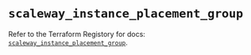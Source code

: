 # `scaleway_instance_placement_group`

Refer to the Terraform Registory for docs: [`scaleway_instance_placement_group`](https://registry.terraform.io/providers/scaleway/scaleway/2.17.0/docs/resources/instance_placement_group).
